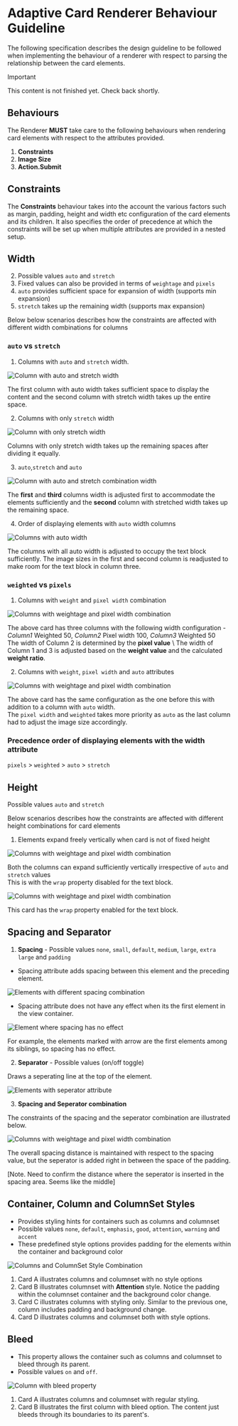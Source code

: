 
# Adaptive Card Renderer Behaviour Guideline

The following specification describes the design guideline to be followed when implementing the behaviour of a renderer with respect to parsing the relationship between the card elements. 
> [!IMPORTANT]
> 
> This content is not finished yet. Check back shortly.


## Behaviours 

The Renderer **MUST** take care to the following behaviours when rendering card elements with respect to the attributes provided. 

1. **Constraints**
2. **Image Size**
3. **Action.Submit**

## Constraints

The **Constraints** behaviour takes into the account the various factors such as margin, padding, height and width etc configuration of the card elements and its children. It also specifies the order of precedence at which the constraints will be set up when multiple attributes are provided in a nested setup. 


## Width 

2. Possible values  `auto` and `stretch` 
3. Fixed values can also be provided in terms of `weightage` and `pixels`
4. `auto` provides sufficient space for expansion of width (supports min expansion)
5. `stretch` takes up the remaining width (supports max expansion)

Below below scenarios describes how the constraints are affected with different width combinations for columns

### `auto` vs `stretch`
1. Columns with `auto` and `stretch` width.

![Column with auto and stretch width](https://github.com/manujai/AdaptiveCards/blob/doc_renderer_behaviour/AdaptiveCards/content/width_1_auto_stretch.png)

The first column with auto width takes sufficient space to display the content and the second column with stretch width takes up the entire space.

2. Columns with only `stretch` width

![Column with only stretch width](https://github.com/manujai/AdaptiveCards/blob/doc_renderer_behaviour/AdaptiveCards/content/width_2_stretch_stretch.png)

Columns with only stretch width takes up the remaining spaces after dividing it equally.

3. `auto`,`stretch` and `auto` 

![Column with auto and stretch combination width](https://github.com/manujai/AdaptiveCards/blob/doc_renderer_behaviour/AdaptiveCards/content/width3_auto_stretch_auto.png)

The **first** and **third** columns width is adjusted first to accommodate the elements sufficiently and the **second** column with stretched width takes up the remaining space. 

4. Order of displaying elements with `auto` width columns

![Columns with auto width](https://github.com/manujai/AdaptiveCards/blob/doc_renderer_behaviour/AdaptiveCards/content/width6_all_auto.png)

The columns with all auto width is adjusted to occupy the text block sufficiently. The image sizes in the first and second column is readjusted to make room for the text block in column three. 

### `weighted` vs `pixels`

1. Columns with `weight` and `pixel width` combination

![Columns with weightage and pixel width combination](https://github.com/manujai/AdaptiveCards/blob/doc_renderer_behaviour/AdaptiveCards/content/width_4_w50_p100_w50.png)

The above card has three columns with the following width configuration - \
*Column1* Weighted 50, *Column2* Pixel width 100, *Column3* Weighted 50\
The width of Column 2 is determined by the **pixel value** \ 
The width of Column 1 and 3 is adjusted based on the **weight value** and the calculated **weight ratio**.

2. Columns with `weight`, `pixel width` and `auto` attributes

![Columns with weightage and pixel width combination](https://github.com/manujai/AdaptiveCards/blob/doc_renderer_behaviour/AdaptiveCards/content/width5_w50_p100_w50_auto.png)

The above card has the same configuration as the one before this with addition to a column with `auto` width.\
The `pixel width` and `weighted` takes more priority as `auto` as  the last column had to adjust the image size accordingly. 

### Precedence order of displaying elements with the width attribute
`pixels` > `weighted` > `auto` > `stretch` 


## Height 

 Possible values  `auto` and `stretch` 

Below  scenarios describes how the constraints are affected with different height combinations for card elements

1. Elements expand freely vertically when card is not of fixed height

![Columns with weightage and pixel width combination](https://github.com/manujai/AdaptiveCards/blob/doc_renderer_behaviour/AdaptiveCards/content/height1_text_wrap_off.png)

Both the columns can expand sufficiently vertically irrespective of `auto` and `stretch` values\
This is with the `wrap` property disabled for the text block.

![Columns with weightage and pixel width combination](https://github.com/manujai/AdaptiveCards/blob/doc_renderer_behaviour/AdaptiveCards/content/height2_text_wrap_on.png)

This card has the `wrap` property enabled for the text block. 


## Spacing and Separator

 1. **Spacing** - Possible values `none`, `small`, `default`, `medium`, `large`, `extra large` and `padding` 

* Spacing attribute adds spacing between this element and the preceding element.

![Elements with different spacing combination](https://github.com/manujai/AdaptiveCards/blob/doc_renderer_behaviour/AdaptiveCards/content/spacing1.png)

* Spacing attribute does not have any effect when its the first element in the view container. 

![Element where spacing has no effect](https://github.com/manujai/AdaptiveCards/blob/doc_renderer_behaviour/AdaptiveCards/content/spacing_no_effect.png)

For example, the elements marked with arrow are the first elements among its siblings, so spacing has no effect. 

 2. **Separator** - Possible values (on/off toggle)

Draws a seperating line at the top of the element.

![Elements with seperator attribute](https://github.com/manujai/AdaptiveCards/blob/doc_renderer_behaviour/AdaptiveCards/content/spacing3_seperator.png)

3. **Spacing and Seperator combination**

The constraints of the spacing and the seperator combination are illustrated below. 

![Columns with weightage and pixel width combination](https://github.com/manujai/AdaptiveCards/blob/doc_renderer_behaviour/AdaptiveCards/content/spacing4_with_seperator.png)

The overall spacing distance is maintained with respect to the spacing value, but the seperator is added right in between the space of the padding. 

[Note. Need to confirm the distance where the seperator is inserted in the spacing area. Seems like the middle]

## Container, Column and ColumnSet Styles 

* Provides styling hints for containers such as columns and columnset
* Possible values `none`, `default`, `emphasis`, `good`, `attention`, `warning` and `accent`
* These predefined style options provides padding for the elements within the container and background color


![Columns and ColumnSet Style Combination](https://github.com/manujai/AdaptiveCards/blob/doc_renderer_behaviour/AdaptiveCards/content/style1.png)

1. Card A illustrates columns and columnset with no style options
2. Card B illustrates columnset with **Attention** style. Notice the padding within the columnset container and the background color change. 
3. Card C illustrates columns with styling only. Similar to the previous one, column includes padding and background change. 
4. Card D illustrates columns and columnset both with style options. 

## Bleed

* This property allows the container such as columns and columnset to bleed through its parent. 
* Possible values `on` and `off`.


![Column with bleed property](https://github.com/manujai/AdaptiveCards/blob/doc_renderer_behaviour/AdaptiveCards/content/style2_withBleed.png)

1. Card A illustrates columns and columnset with regular styling.
2. Card B illustrates the first column with bleed option. The content just bleeds through its boundaries to its parent's. 
 





